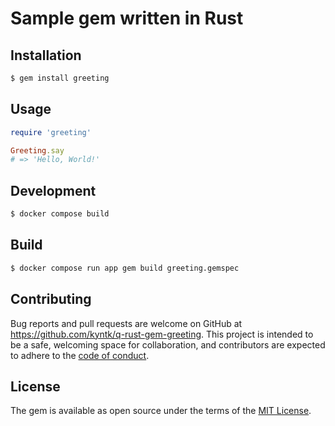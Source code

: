# Sample gem written in Rust

## Installation

```bash
$ gem install greeting
```

## Usage

```rb
require 'greeting'

Greeting.say
# => 'Hello, World!'
```

## Development

```bash
$ docker compose build
```

## Build

```bash
$ docker compose run app gem build greeting.gemspec
```

## Contributing

Bug reports and pull requests are welcome on GitHub at https://github.com/kyntk/q-rust-gem-greeting. This project is intended to be a safe, welcoming space for collaboration, and contributors are expected to adhere to the [code of conduct](https://github.com/kyntk/q-rust-gem-greeting/blob/main/CODE_OF_CONDUCT.md).

## License

The gem is available as open source under the terms of the [MIT License](https://opensource.org/licenses/MIT).
